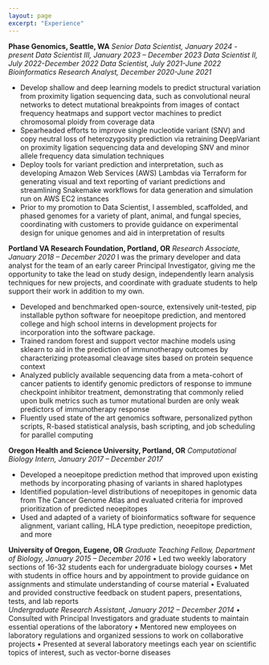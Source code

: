 ```yaml
---
layout: page
excerpt: "Experience"
---
```


**Phase Genomics, Seattle, WA**
_Senior Data Scientist, January 2024 - present_
_Data Scientist III, January 2023 – December 2023_
_Data Scientist II, July 2022-December 2022_
_Data Scientist, July 2021-June 2022_
_Bioinformatics Research Analyst, December 2020-June 2021_
-	Develop shallow and deep learning models to predict structural variation from proximity ligation sequencing data, such as convolutional neural networks to detect mutational breakpoints from images of contact frequency heatmaps and support vector machines to predict chromosomal ploidy from coverage data
-	Spearheaded efforts to improve single nucleotide variant (SNV) and copy neutral loss of heterozygosity prediction via retraining DeepVariant on proximity ligation sequencing data and developing SNV and minor allele frequency data simulation techniques
-	Deploy tools for variant prediction and interpretation, such as developing Amazon Web Services (AWS) Lambdas via Terraform for generating visual and text reporting of variant predictions and streamlining Snakemake workflows for data generation and simulation run on AWS EC2 instances
-	Prior to my promotion to Data Scientist, I assembled, scaffolded, and phased genomes for a variety of plant, animal, and fungal species, coordinating with customers to provide guidance on experimental design for unique genomes and aid in interpretation of results

**Portland VA Research Foundation, Portland, OR**
_Research Associate, January 2018 – December 2020_
I was the primary developer and data analyst for the team of an early career Principal Investigator, giving me the opportunity to take the lead on study design, independently learn analysis techniques for new projects, and coordinate with graduate students to help support their work in addition to my own.
-	Developed and benchmarked open-source, extensively unit-tested, pip installable python software for neoepitope prediction, and mentored college and high school interns in development projects for incorporation into the software package.
-	Trained random forest and support vector machine models using sklearn to aid in the prediction of immunotherapy outcomes by characterizing proteasomal cleavage sites based on protein sequence context
-	Analyzed publicly available sequencing data from a meta-cohort of cancer patients to identify genomic predictors of response to immune checkpoint inhibitor treatment, demonstrating that commonly relied upon bulk metrics such as tumor mutational burden are only weak predictors of immunotherapy response
-	Fluently used state of the art genomics software, personalized python scripts, R-based statistical analysis, bash scripting, and job scheduling for parallel computing

**Oregon Health and Science University, Portland, OR**
_Computational Biology Intern, January 2017 – December 2017_
-	Developed a neoepitope prediction method that improved upon existing methods by incorporating phasing of variants in shared haplotypes
-	Identified population-level distributions of neoepitopes in genomic data from The Cancer Genome Atlas and evaluated criteria for improved prioritization of predicted neoepitopes
-	Used and adapted of a variety of bioinformatics software for sequence alignment, variant calling, HLA type prediction, neoepitope prediction, and more

**University of Oregon, Eugene, OR**
_Graduate Teaching Fellow, Department of Biology, January 2015 – December 2016_
•	Led two weekly laboratory sections of 16-32 students each for undergraduate biology courses
•	Met with students in office hours and by appointment to provide guidance on assignments and stimulate understanding of course material
•	Evaluated and provided constructive feedback on student papers, presentations, tests, and lab reports	
_Undergraduate Research Assistant, January 2012 – December 2014_
•	Consulted with Principal Investigators and graduate students to maintain essential operations of the laboratory
•	Mentored new employees on laboratory regulations and organized sessions to work on collaborative projects
•	Presented at several laboratory meetings each year on scientific topics of interest, such as vector-borne diseases

